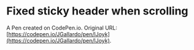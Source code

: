 # Fixed sticky header when scrolling

A Pen created on CodePen.io. Original URL: [https://codepen.io/JGallardo/pen/lJoyk](https://codepen.io/JGallardo/pen/lJoyk).


